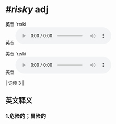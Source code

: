 # ***\#risky*** adj
英音 'rɪski  
英音
<audio src="./media/risky1.aac" controls="controls"></audio>

美音 'rɪski  
美音
<audio src="./media/risky2.aac" controls="controls"></audio>



| 词频 3 |  

英文释义
---
### 1.**危险的；冒险的**  


